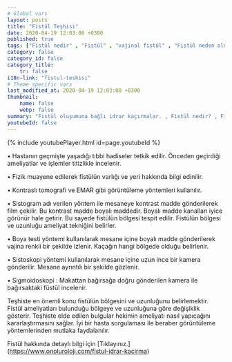 ```yaml
---
# Global vars
layout: posts
title: "Fistül Teşhisi"
date: 2020-04-19 12:03:00 +0300
published: true
tags: ["Fistül nedir" , "Fistül" , "vajinal fistül" , "Fistül neden olur", "Fistül nerede olur", "Fistül ameliyatı", "kadınlarda idrar kaçırma", "idrar kaçırma" , "fistül nedeni" , "fistül belirti" , "fistül teşhis" , "fistül tipleri" , "anal fistül" , "perianal fistül" , "vezikovajinal fistül" , "üreterovajinal fistül" , "üretrovajinal fistül" , "Vezikouterin fistül" , "uterovajinal fistül" , "Rektovajinal fistül" , "perianal ", "vezikovajinal", "üreterovajinal" , "üretrovajinal", "Vezikouterin", "uterovajinal" , "Rektovajinal", "idrar yolu fistül", "fistül tedavi", "fistül çözüm"]
category: false
category_id: false
category_title:
    tr: false
i18n-link: "fistul-teshisi"
# Theme specific vars
last_modified_at: 2020-04-19 12:03:00 +0300
thumbnail:
    name: false
    webp: false
summary: "Fistül oluşumuna bağlı idrar kaçırmalar. , Fistül nedir? , Fistül neden oluşur? , Fistül nerelerde oluşur?, Fistülün tedavi yöntemleri nelerdir?, Fistül ameliyatları nasıl yapılır? "
youtubeId: false
---
```

{% include youtubePlayer.html id=page.youtubeId %}




•	Hastanın geçmişte yaşadığı tıbbi hadiseler tetkik edilir. Önceden geçirdiği ameliyatlar ve işlemler titizlikle incelenir.

•	Fizik muayene edilerek fistülün varlığı ve yeri hakkında bilgi edinilir.

•	Kontraslı tomografi ve EMAR gibi görüntüleme yöntemleri kullanılır.

•	Sistogram adı verilen yöntem ile mesaneye kontrast madde gönderilerek film çekilir. Bu kontrast madde boyalı maddedir. Boyalı madde kanalları iyice görünür hale getirir. Bu sayede fistülün bölgesi tespit edilir. Fistülün bölgesi ve uzunluğu ameliyat tekniğini belirler.

•	Boya testi yöntemi kullanılarak mesane içine boyalı madde gönderilerek vajina renkli bir şekilde izlenir. Kaçağın hangi bölgede olduğu belirlenir.

•	Sistoskopi yöntemi kullanılarak mesane içine uzun ince bir kamera gönderilir. Mesane ayrıntılı bir şekilde gözlenir.

•	Sigmoidoskopi : Makattan bağırsağa doğru gönderilen kamera ile bağırsaktaki füstül incelenir.

Teşhiste en önemli konu fistülün bölgesini ve uzunluğunu belirlemektir. Fistül ameliyatları bulunduğu bölgeye ve uzunluğuna göre değişiklik gösterir. Teşhiste elde edilen bulgular hekimin ameliyatı nasıl yapıcağını kararlaştırmasını sağlar. İyi bir hasta sorgulaması ile beraber görüntüleme yöntemlerinden mutlaka faydalanılır.


Fistül hakkında detaylı bilgi için [Tıklayınız.] (https://www.onoluroloji.com/fistul-idrar-kacirma)
